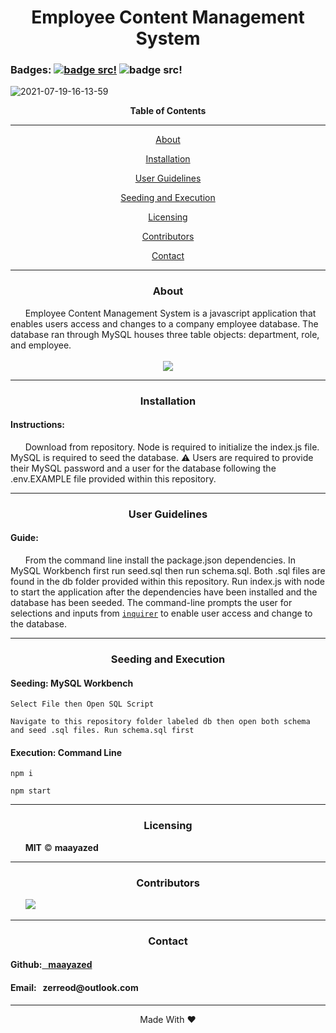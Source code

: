 <div align='center'>
<h1><strong>Employee Content Management System</strong></h1>
</div>

### Badges: [![badge src!](https://img.shields.io/badge/license-MIT-blue)](https://opensource.org/licenses) ![badge src!](https://img.shields.io/badge/Language-JavaScript-yellow)

![2021-07-19-16-13-59](https://user-images.githubusercontent.com/79816212/126228889-8c0dc692-5209-4c20-be2a-422b3b8e18c4.gif)

<div align='center'>
<strong>Table of Contents</strong>  
<hr>
    <p><a href='#desc'>About</a></p>
    <p><a href='#install'>Installation</a></p>
    <p><a href='#user'>User Guidelines</a></p>
    <p><a href='#test'>Seeding and Execution</a></p>
    <p><a href='#license'>Licensing</a></p>
    <p><a href='#contribute'>Contributors</a></p>
    <p><a href='#contact'>Contact</a></p>

<hr>
</div>

<div align='center'>
    <h3><a id='desc'>About</a></h3>
</div>

<div>
&nbsp;&nbsp;&nbsp;&nbsp;&nbsp;&nbsp;Employee Content Management System is a javascript application that enables users access and changes to a company employee database. The database ran through MySQL houses three table objects: department, role, and employee.
            
</div>

<br>

<div align='center'>
    <img src='https://user-images.githubusercontent.com/79816212/126230008-4ddf44e1-1506-4449-abaf-232607406a72.png'>
</div>

<hr>

<div align='center'>
    <h3><a id='install'>Installation</a></h3>
</div>

<div>
<h4>Instructions: </h4>
&nbsp;&nbsp;&nbsp;&nbsp;&nbsp;&nbsp;Download from repository. Node is required to initialize the index.js file. MySQL is required to seed the database. 
⚠️ Users are required to provide their MySQL password and a user for the database following the .env.EXAMPLE file provided within this repository.
</div>

<hr>

<div align='center'>
    <h3><a id='user'>User Guidelines</a></h3>
</div>

<div>
<h4>Guide: </h4> 
&nbsp;&nbsp;&nbsp;&nbsp;&nbsp;&nbsp;From the command line install the package.json dependencies. In MySQL Workbench first run seed.sql then run schema.sql. Both .sql files are found in the db folder provided within this repository. Run index.js with node to start the application after the dependencies have been installed and the database has been seeded. The command-line prompts the user for selections and inputs from <a href='https://www.npmjs.com/package/inquirer'><code>inquirer</code></a> to enable user access and change to the database.
</div>

<hr>

<div align='center'>
    <h3><a id='test'>Seeding and Execution</a></h3>
</div>

<div>
<h4> Seeding: MySQL Workbench</h4>
<pre><code>Select File then Open SQL Script</code></pre>
<pre><code>Navigate to this repository folder labeled db then open both schema and seed .sql files. Run schema.sql first</code></pre>
</div>

<div>
<h4> Execution: Command Line</h4>
<pre><code>npm i</code></pre>
<pre><code>npm start</code></pre>
</div>

<hr>

<div align='center'>
    <h3><a id='license'>Licensing</a></h3>
</div>

<div>
&nbsp;&nbsp;&nbsp;&nbsp;&nbsp;&nbsp;<strong>MIT</strong> © <strong>maayazed</strong>
</div>

<hr>

<div align='center'>
    <h3><a id='contribute'>Contributors</a></h3>
</div>

<div>
&nbsp;&nbsp;&nbsp;&nbsp;&nbsp;&nbsp;<a href='https://github.com/maayazed/'><img src='https://img.shields.io/badge/User-maayazed-blue'></a>
</div>

<hr>

<div align='center'>
    <h3><a id='contact'>Contact</a></h3>
</div>

<div>
<h4>Github:<a href='https://github.com/maayazed/'>&nbsp;&nbsp;&nbsp;maayazed</a></h4>
<h4>Email:&nbsp;&nbsp;&nbsp;zerreod@outlook.com</h4>
</div>

<hr>

<div align="center">Made With ❤️</div>
